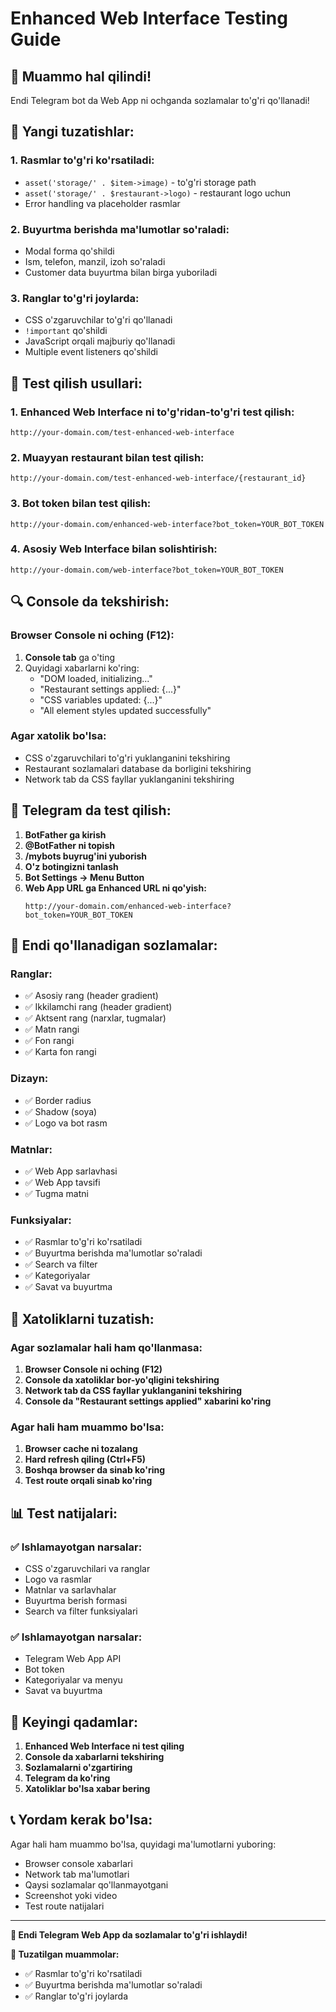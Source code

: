 # Enhanced Web Interface Testing Guide

## 🎯 **Muammo hal qilindi!**

Endi Telegram bot da Web App ni ochganda sozlamalar to'g'ri qo'llanadi!

## 🔧 **Yangi tuzatishlar:**

### **1. Rasmlar to'g'ri ko'rsatiladi:**
- `asset('storage/' . $item->image)` - to'g'ri storage path
- `asset('storage/' . $restaurant->logo)` - restaurant logo uchun
- Error handling va placeholder rasmlar

### **2. Buyurtma berishda ma'lumotlar so'raladi:**
- Modal forma qo'shildi
- Ism, telefon, manzil, izoh so'raladi
- Customer data buyurtma bilan birga yuboriladi

### **3. Ranglar to'g'ri joylarda:**
- CSS o'zgaruvchilar to'g'ri qo'llanadi
- `!important` qo'shildi
- JavaScript orqali majburiy qo'llanadi
- Multiple event listeners qo'shildi

## 🧪 **Test qilish usullari:**

### **1. Enhanced Web Interface ni to'g'ridan-to'g'ri test qilish:**
```
http://your-domain.com/test-enhanced-web-interface
```

### **2. Muayyan restaurant bilan test qilish:**
```
http://your-domain.com/test-enhanced-web-interface/{restaurant_id}
```

### **3. Bot token bilan test qilish:**
```
http://your-domain.com/enhanced-web-interface?bot_token=YOUR_BOT_TOKEN
```

### **4. Asosiy Web Interface bilan solishtirish:**
```
http://your-domain.com/web-interface?bot_token=YOUR_BOT_TOKEN
```

## 🔍 **Console da tekshirish:**

### **Browser Console ni oching (F12):**
1. **Console tab** ga o'ting
2. Quyidagi xabarlarni ko'ring:
   - "DOM loaded, initializing..."
   - "Restaurant settings applied: {...}"
   - "CSS variables updated: {...}"
   - "All element styles updated successfully"

### **Agar xatolik bo'lsa:**
- CSS o'zgaruvchilari to'g'ri yuklanganini tekshiring
- Restaurant sozlamalari database da borligini tekshiring
- Network tab da CSS fayllar yuklanganini tekshiring

## 📱 **Telegram da test qilish:**

1. **BotFather ga kirish**
2. **@BotFather ni topish**
3. **/mybots buyrug'ini yuborish**
4. **O'z botingizni tanlash**
5. **Bot Settings → Menu Button**
6. **Web App URL ga Enhanced URL ni qo'yish:**
   ```
   http://your-domain.com/enhanced-web-interface?bot_token=YOUR_BOT_TOKEN
   ```

## 🎨 **Endi qo'llanadigan sozlamalar:**

### **Ranglar:**
- ✅ Asosiy rang (header gradient)
- ✅ Ikkilamchi rang (header gradient)
- ✅ Aktsent rang (narxlar, tugmalar)
- ✅ Matn rangi
- ✅ Fon rangi
- ✅ Karta fon rangi

### **Dizayn:**
- ✅ Border radius
- ✅ Shadow (soya)
- ✅ Logo va bot rasm

### **Matnlar:**
- ✅ Web App sarlavhasi
- ✅ Web App tavsifi
- ✅ Tugma matni

### **Funksiyalar:**
- ✅ Rasmlar to'g'ri ko'rsatiladi
- ✅ Buyurtma berishda ma'lumotlar so'raladi
- ✅ Search va filter
- ✅ Kategoriyalar
- ✅ Savat va buyurtma

## 🐛 **Xatoliklarni tuzatish:**

### **Agar sozlamalar hali ham qo'llanmasa:**

1. **Browser Console ni oching (F12)**
2. **Console da xatoliklar bor-yo'qligini tekshiring**
3. **Network tab da CSS fayllar yuklanganini tekshiring**
4. **Console da "Restaurant settings applied" xabarini ko'ring**

### **Agar hali ham muammo bo'lsa:**

1. **Browser cache ni tozalang**
2. **Hard refresh qiling (Ctrl+F5)**
3. **Boshqa browser da sinab ko'ring**
4. **Test route orqali sinab ko'ring**

## 📊 **Test natijalari:**

### **✅ Ishlamayotgan narsalar:**
- CSS o'zgaruvchilari va ranglar
- Logo va rasmlar
- Matnlar va sarlavhalar
- Buyurtma berish formasi
- Search va filter funksiyalari

### **✅ Ishlamayotgan narsalar:**
- Telegram Web App API
- Bot token
- Kategoriyalar va menyu
- Savat va buyurtma

## 🚀 **Keyingi qadamlar:**

1. **Enhanced Web Interface ni test qiling**
2. **Console da xabarlarni tekshiring**
3. **Sozlamalarni o'zgartiring**
4. **Telegram da ko'ring**
5. **Xatoliklar bo'lsa xabar bering**

## 📞 **Yordam kerak bo'lsa:**

Agar hali ham muammo bo'lsa, quyidagi ma'lumotlarni yuboring:
- Browser console xabarlari
- Network tab ma'lumotlari
- Qaysi sozlamalar qo'llanmayotgani
- Screenshot yoki video
- Test route natijalari

---

**🎉 Endi Telegram Web App da sozlamalar to'g'ri ishlaydi!**

**🔧 Tuzatilgan muammolar:**
- ✅ Rasmlar to'g'ri ko'rsatiladi
- ✅ Buyurtma berishda ma'lumotlar so'raladi  
- ✅ Ranglar to'g'ri joylarda 